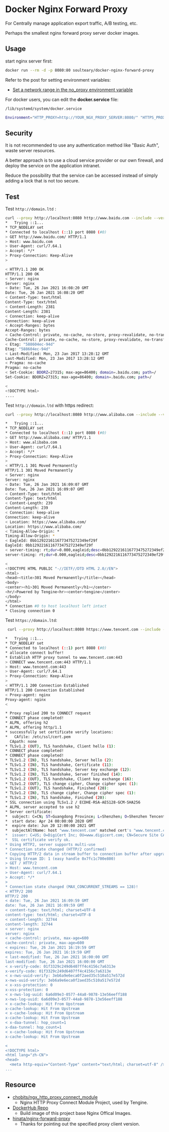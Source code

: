 # Docker Nginx Forward Proxy

For Centrally manage application export traffic, A/B testing, etc.

Perhaps the smallest nginx forward proxy server docker images.

## Usage

start nginx server first:

```bash
docker run --rm -d -p 8080:80 soulteary/docker-nginx-forward-proxy
```

Refer to the post for setting environment variables:

- [Set a network range in the no_proxy environment variable](https://unix.stackexchange.com/questions/23452/set-a-network-range-in-the-no-proxy-environment-variable)

For docker users, you can edit the **docker.service** file:

`/lib/systemd/system/docker.service`

```bash
Environment="HTTP_PROXY=http://YOUR_NGX_PROXY_SERVER:8080/" "HTTPS_PROXY=https://YOUR_NGX_PROXY_SERVER:8080/"
```

## Security

It is not recommended to use any authentication method like "Basic Auth", waste server resources.

A better approach is to use a cloud service provider or our own firewall, and deploy the service on the application intranet.

Reduce the possibility that the service can be accessed instead of simply adding a lock that is not too secure.

## Test

Test `http://domain.ltd` :

```bash
curl --proxy http://localhost:8080 http://www.baidu.com --include --verbose
*   Trying ::1...
* TCP_NODELAY set
* Connected to localhost (::1) port 8080 (#0)
> GET http://www.baidu.com/ HTTP/1.1
> Host: www.baidu.com
> User-Agent: curl/7.64.1
> Accept: */*
> Proxy-Connection: Keep-Alive
> 

< HTTP/1.1 200 OK
HTTP/1.1 200 OK
< Server: nginx
Server: nginx
< Date: Tue, 26 Jan 2021 16:08:20 GMT
Date: Tue, 26 Jan 2021 16:08:20 GMT
< Content-Type: text/html
Content-Type: text/html
< Content-Length: 2381
Content-Length: 2381
< Connection: keep-alive
Connection: keep-alive
< Accept-Ranges: bytes
Accept-Ranges: bytes
< Cache-Control: private, no-cache, no-store, proxy-revalidate, no-transform
Cache-Control: private, no-cache, no-store, proxy-revalidate, no-transform
< Etag: "588604ec-94d"
Etag: "588604ec-94d"
< Last-Modified: Mon, 23 Jan 2017 13:28:12 GMT
Last-Modified: Mon, 23 Jan 2017 13:28:12 GMT
< Pragma: no-cache
Pragma: no-cache
< Set-Cookie: BDORZ=27315; max-age=86400; domain=.baidu.com; path=/
Set-Cookie: BDORZ=27315; max-age=86400; domain=.baidu.com; path=/

< 
<!DOCTYPE html>
....
```

Test `http://domain.ltd` with https redirect:

```bash
curl --proxy http://localhost:8080 http://www.alibaba.com --include --verbose

*   Trying ::1...
* TCP_NODELAY set
* Connected to localhost (::1) port 8080 (#0)
> GET http://www.alibaba.com/ HTTP/1.1
> Host: www.alibaba.com
> User-Agent: curl/7.64.1
> Accept: */*
> Proxy-Connection: Keep-Alive
> 
< HTTP/1.1 301 Moved Permanently
HTTP/1.1 301 Moved Permanently
< Server: nginx
Server: nginx
< Date: Tue, 26 Jan 2021 16:09:07 GMT
Date: Tue, 26 Jan 2021 16:09:07 GMT
< Content-Type: text/html
Content-Type: text/html
< Content-Length: 239
Content-Length: 239
< Connection: keep-alive
Connection: keep-alive
< Location: https://www.alibaba.com/
Location: https://www.alibaba.com/
< Timing-Allow-Origin: *
Timing-Allow-Origin: *
< EagleId: 0bb1292216116773475272349ef29f
EagleId: 0bb1292216116773475272349ef29f
< server-timing: rt;dur=0.000,eagleid;desc=0bb1292216116773475272349ef29f
server-timing: rt;dur=0.000,eagleid;desc=0bb1292216116773475272349ef29f

< 
<!DOCTYPE HTML PUBLIC "-//IETF//DTD HTML 2.0//EN">
<html>
<head><title>301 Moved Permanently</title></head>
<body>
<center><h1>301 Moved Permanently</h1></center>
<hr/>Powered by Tengine<hr><center>tengine</center>
</body>
</html>
* Connection #0 to host localhost left intact
* Closing connection 0
```

Test `https://domain.ltd`:

```bash
 curl --proxy http://localhost:8080 https://www.tencent.com --include --verbose

*   Trying ::1...
* TCP_NODELAY set
* Connected to localhost (::1) port 8080 (#0)
* allocate connect buffer!
* Establish HTTP proxy tunnel to www.tencent.com:443
> CONNECT www.tencent.com:443 HTTP/1.1
> Host: www.tencent.com:443
> User-Agent: curl/7.64.1
> Proxy-Connection: Keep-Alive
> 
< HTTP/1.1 200 Connection Established
HTTP/1.1 200 Connection Established
< Proxy-agent: nginx
Proxy-agent: nginx
< 

* Proxy replied 200 to CONNECT request
* CONNECT phase completed!
* ALPN, offering h2
* ALPN, offering http/1.1
* successfully set certificate verify locations:
*   CAfile: /etc/ssl/cert.pem
  CApath: none
* TLSv1.2 (OUT), TLS handshake, Client hello (1):
* CONNECT phase completed!
* CONNECT phase completed!
* TLSv1.2 (IN), TLS handshake, Server hello (2):
* TLSv1.2 (IN), TLS handshake, Certificate (11):
* TLSv1.2 (IN), TLS handshake, Server key exchange (12):
* TLSv1.2 (IN), TLS handshake, Server finished (14):
* TLSv1.2 (OUT), TLS handshake, Client key exchange (16):
* TLSv1.2 (OUT), TLS change cipher, Change cipher spec (1):
* TLSv1.2 (OUT), TLS handshake, Finished (20):
* TLSv1.2 (IN), TLS change cipher, Change cipher spec (1):
* TLSv1.2 (IN), TLS handshake, Finished (20):
* SSL connection using TLSv1.2 / ECDHE-RSA-AES128-GCM-SHA256
* ALPN, server accepted to use h2
* Server certificate:
*  subject: C=CN; ST=Guangdong Province; L=Shenzhen; O=Shenzhen Tencent Computer Systems Company Limited; OU=R&D; CN=tencent.com
*  start date: Apr 24 00:00:00 2020 GMT
*  expire date: Jun 20 12:00:00 2021 GMT
*  subjectAltName: host "www.tencent.com" matched cert's "www.tencent.com"
*  issuer: C=US; O=DigiCert Inc; OU=www.digicert.com; CN=Secure Site CA G2
*  SSL certificate verify ok.
* Using HTTP2, server supports multi-use
* Connection state changed (HTTP/2 confirmed)
* Copying HTTP/2 data in stream buffer to connection buffer after upgrade: len=0
* Using Stream ID: 1 (easy handle 0x7fc1c700e800)
> GET / HTTP/2
> Host: www.tencent.com
> User-Agent: curl/7.64.1
> Accept: */*
> 
* Connection state changed (MAX_CONCURRENT_STREAMS == 128)!
< HTTP/2 200 
HTTP/2 200 
< date: Tue, 26 Jan 2021 16:09:59 GMT
date: Tue, 26 Jan 2021 16:09:59 GMT
< content-type: text/html; charset=UTF-8
content-type: text/html; charset=UTF-8
< content-length: 32744
content-length: 32744
< server: nginx
server: nginx
< cache-control: private, max-age=600
cache-control: private, max-age=600
< expires: Tue, 26 Jan 2021 16:19:59 GMT
expires: Tue, 26 Jan 2021 16:19:59 GMT
< last-modified: Tue, 26 Jan 2021 16:00:00 GMT
last-modified: Tue, 26 Jan 2021 16:00:00 GMT
< x-verify-code: 01f3329c249d6407ff4c4156c7a6313e
x-verify-code: 01f3329c249d6407ff4c4156c7a6313e
< x-nws-uuid-verify: 3eb6a9e6eca0f2aed35c510a517e572d
x-nws-uuid-verify: 3eb6a9e6eca0f2aed35c510a517e572d
< x-xss-protection: 0
x-xss-protection: 0
< x-nws-log-uuid: 6a6d09e3-0577-44a8-9878-13e56eeff188
x-nws-log-uuid: 6a6d09e3-0577-44a8-9878-13e56eeff188
< x-cache-lookup: Hit From Upstream
x-cache-lookup: Hit From Upstream
< x-cache-lookup: Hit From Upstream
x-cache-lookup: Hit From Upstream
< x-daa-tunnel: hop_count=1
x-daa-tunnel: hop_count=1
< x-cache-lookup: Hit From Upstream
x-cache-lookup: Hit From Upstream

< 
<!DOCTYPE html>
<html lang="zh-CN">
<head>
  <meta http-equiv="Content-Type" content="text/html; charset=utf-8" />
...
```

## Resource

- [chobits/ngx_http_proxy_connect_module](https://github.com/chobits/ngx_http_proxy_connect_module)
    - Nginx HTTP Proxy Connect Module Project, used by Tengine.
- [DockerHub Repo](https://hub.docker.com/r/soulteary/docker-nginx-forward-proxy)
    - Build image of this project base Nginx Offical Images.
- [hinata/nginx-forward-proxy](https://github.com/hinata/nginx-forward-proxy)
    - Thanks for pointing out the specified proxy client version.
